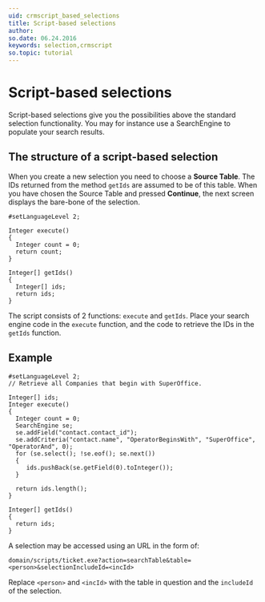 ```yaml
---
uid: crmscript_based_selections
title: Script-based selections
author:
so.date: 06.24.2016
keywords: selection,crmscript
so.topic: tutorial
---
```


# Script-based selections

Script-based selections give you the possibilities above the standard selection functionality. You may for instance use a SearchEngine to populate your search results.

## The structure of a script-based selection

When you create a new selection you need to choose a **Source Table**. The IDs returned from the method `getIds` are assumed to be of this table. When you have chosen the Source Table and pressed **Continue**, the next screen displays the bare-bone of the selection.

```crmscript
#setLanguageLevel 2;

Integer execute()
{
  Integer count = 0;
  return count;
}

Integer[] getIds()
{
  Integer[] ids;
  return ids;
}
```

The script consists of 2 functions: `execute` and `getIds`. Place your search engine code in the `execute` function, and the code to retrieve the IDs in the `getIds` function.

## Example

```crmscript
#setLanguageLevel 2;
// Retrieve all Companies that begin with SuperOffice.

Integer[] ids;
Integer execute()
{
  Integer count = 0;
  SearchEngine se;
  se.addField("contact.contact_id");
  se.addCriteria("contact.name", "OperatorBeginsWith", "SuperOffice", "OperatorAnd", 0);
  for (se.select(); !se.eof(); se.next())
  {
     ids.pushBack(se.getField(0).toInteger());
  }

  return ids.length();
}

Integer[] getIds()
{
  return ids;
}
```

A selection may be accessed using an URL in the form of:

`domain/scripts/ticket.exe?action=searchTable&table=<person>&selectionIncludeId=<incId>`

Replace `<person>` and `<incId>` with the table in question and the `includeId` of the selection.
